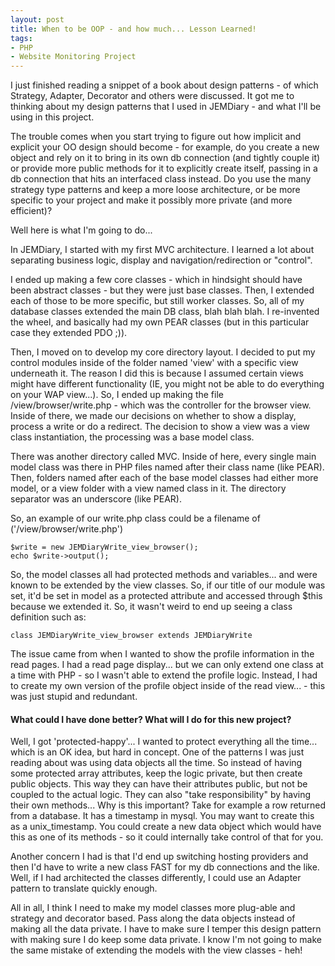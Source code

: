 ```yaml
---
layout: post
title: When to be OOP - and how much... Lesson Learned!
tags:
- PHP
- Website Monitoring Project
---
```

I just finished reading a snippet of a book about design patterns - of which Strategy, Adapter, Decorator and others were discussed.  It got me to thinking about my design patterns that I used in JEMDiary - and what I'll be using in this project.

The trouble comes when you start trying to figure out how implicit and explicit your OO design should become - for example, do you create a new object and rely on it to bring in its own db connection (and tightly couple it) or provide more public methods for it to explicitly create itself, passing in a db connection that hits an interfaced class instead.  Do you use the many strategy type patterns and keep a more loose architecture, or be more specific to your project and make it possibly more private (and more efficient)?

Well here is what I'm going to do...

In JEMDiary, I started with my first MVC architecture.  I learned a lot about separating business logic, display and navigation/redirection or "control".

I ended up making a few core classes - which in hindsight should have been abstract classes - but they were just base classes.  Then, I extended each of those to be more specific, but still worker classes.  So, all of my database classes extended the main DB class, blah blah blah.  I re-invented the wheel, and basically had my own PEAR classes (but in this particular case they extended PDO ;)).

Then, I moved on to develop my core directory layout.  I decided to put my control modules inside of the folder named 'view' with a specific view underneath it.  The reason I did this is because I assumed certain views might have different functionality (IE, you might not be able to do everything on your WAP view...).  So, I ended up making the file /view/browser/write.php - which was the controller for the browser view.  Inside of there, we made our decisions on whether to show a display, process a write or do a redirect.  The decision to show a view was a view class instantiation, the processing was a base model class.

There was another directory called MVC.  Inside of here, every single main model class was there in PHP files named after their class name (like PEAR).  Then, folders named after each of the base model classes had either more model, or a view folder with a view named class in it.  The directory separator was an underscore (like PEAR).

So, an example of our write.php class could be a filename of ('/view/browser/write.php')

```php?start_inline=1
$write = new JEMDiaryWrite_view_browser();
echo $write->output();
```

So, the model classes all had protected methods and variables... and were known to be extended by the view classes.  So, if our title of our module was set, it'd be set in model as a protected attribute and accessed through $this because we extended it.  So, it wasn't weird to end up seeing a class definition such as:

```php?start_inline=1
class JEMDiaryWrite_view_browser extends JEMDiaryWrite
```

The issue came from when I wanted to show the profile information in the read pages.  I had a read page display... but we can only extend one class at a time with PHP - so I wasn't able to extend the profile logic.  Instead, I had to create my own version of the profile object inside of the read view... - this was just stupid and redundant.

#### What could I have done better?  What will I do for this new project?

Well, I got 'protected-happy'... I wanted to protect everything all the time... which is an OK idea, but hard in concept.  One of the patterns I was just reading about was using data objects all the time.  So instead of having some protected array attributes, keep the logic private, but then create public objects.  This way they can have their attributes public, but not be coupled to the actual logic.  They can also "take responsibility" by having their own methods... Why is this important?  Take for example a row returned from a database.  It has a timestamp in mysql.  You may want to create this as a unix_timestamp.  You could create a new data object which would have this as one of its methods - so it could internally take control of that for you.

Another concern I had is that I'd end up switching hosting providers and then I'd have to write a new class FAST for my db connections and the like.  Well, if I had architected the classes differently, I could use an Adapter pattern to translate quickly enough.

All in all, I think I need to make my model classes more plug-able and strategy and decorator based.  Pass along the data objects instead of making all the data private.  I have to make sure I temper this design pattern with making sure I do keep some data private.  I know I'm not going to make the same mistake of extending the models with the view classes - heh!
